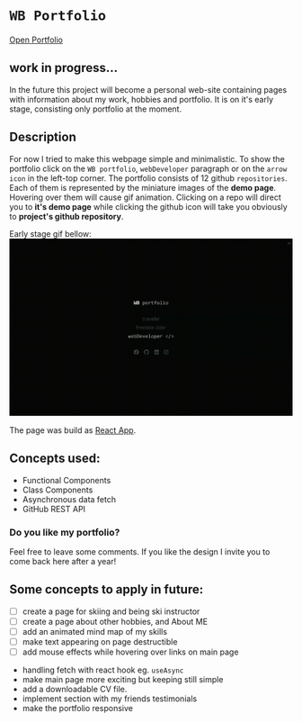 # `WB Portfolio`

[Open Portfolio](https://wblachut.github.io/portfolio/)

## work in progress...

In the future this project will become a personal web-site containing pages with information about my work, hobbies and portfolio. It is on it's early stage, consisting only portfolio at the moment.

## Description

For now I tried to make this webpage simple and minimalistic. To show the portfolio click on the `WB portfolio`, `webDeveloper` paragraph or on the `arrow icon` in the left-top corner. The portfolio consists of 12 github `repositories`. Each of them is represented by the miniature images of the **demo page**. Hovering over them will cause gif animation. Clicking on a repo will direct you to **it's demo page** while clicking the github icon will take you obviously to **project's github repository**.

Early stage gif bellow:
![](public/images/my-react-portfolio_gif.gif)

The page was build as [React App](https://reactjs.org/).

## Concepts used:

- Functional Components
- Class Components
- Asynchronous data fetch
- GitHub REST API

### Do you like my portfolio?

Feel free to leave some comments. If you like the design I invite you to come back here after a year!

## Some concepts to apply in future:

- [ ] create a page for skiing and being ski instructor
- [ ] create a page about other hobbies, and About ME
- [ ] add an animated mind map of my skills
- [ ] make text appearing on page destructible
- [ ] add mouse effects while hovering over links on main page
- handling fetch with react hook eg. `useAsync`
- make main page more exciting but keeping still simple
- add a downloadable CV file.
- implement section with my friends testimonials
- make the portfolio responsive
